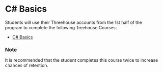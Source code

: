 # C# Basics

Students will use their Threehouse accounts from the 1st half of the program to complete the following Treehouse Courses:

- [C# Basics](https://teamtreehouse.com/library/c-basics)


### Note

It is recommended that the student completes this course twice to increase chances of retention.
